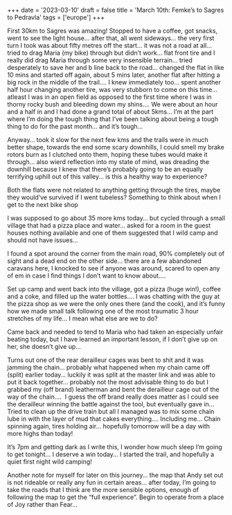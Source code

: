 +++
date = '2023-03-10'
draft = false
title = 'March 10th: Femke’s to Sagres to Pedravla'
tags = ['europe']
+++

First 30km to Sagres was amazing! Stopped to have a coffee, got snacks, went to see the light house… after that, all went sideways… the very first turn I took was about fifty metres off the start… it was not a road at all… tried to drag Maria (my bike) through but didn’t work… flat front tire and I really did drag Maria through some very insensible terrain… tried desperately to save her and b line back to the road… changed the flat in like 10 mins and started off again, about 5 mins later, another flat after hitting a big rock in the middle of the trail…. I knew immediately too… spent another half hour changing another tire, was very stubborn to come on this time… atleast I was in an open field as opposed to the first time where I was in thorny rocky bush and bleeding down my shins…. We were about an hour and a half in and I had done a grand total of about 5kms… I’m at the part where I’m doing the tough thing that I’ve been talking about being a tough thing to do for the past month… and it’s tough…

Anyway… took it slow for the next few kms and the trails were in much better shape, towards the end some scary downhills, I could smell my brake rotors burn as I clutched onto them, hoping these tubes would make it through… also wierd reflection into my state of mind, was dreading the downhill because I knew that there’s probably going to be an equally terrifying uphill out of this valley… is this a healthy way to experience? 

Both the flats were not related to anything getting through the tires, maybe they would’ve survived if I went tubeless? Something to think about when I get to the next bike shop 

I was supposed to go about 35 more kms today… but cycled through a small village that had a pizza place and water… asked for a room in the guest houses nothing available and one of them suggested that I wild camp and should not have issues…

I found a spot around the corner from the main road, 90% completely out of sight and a dead end on the other side… there are a few abandoned caravans here, I knocked to see if anyone was around, scared to open any of em in case I find things I don’t want to know about….

Set up camp and went back into the village, got a pizza (huge win!), coffee and a coke, and filled up the water bottles…. I was chatting with the guy at the pizza shop as we were the only ones there (and the cook), and it’s funny how we made small talk following one of the most traumatic 3 hour stretches of my life… I mean what else are we to do?

Came back and needed to tend to Maria who had taken an especially unfair beating today, but I have learned an important lesson, if I don’t give up on her, she doesn’t give up…

Turns out one of the rear derailleur cages was bent to shit and it was jamming the chain… probably what happened when my chain came off (split) earlier today… luckily it was split at the master link and was able to put it back together… probably not the most advisable thing to do but I grabbed my (off brand) leatherman and bent the derailleur cage out of the way of the chain….  I guess the off brand really does matter as I could see the derailleur winning the battle against the tool, but eventually gave in… Tried to clean up the drive train but all I managed was to mix some chain lube in with the layer of mud that cakes everything…. Including me… Chain spinning again, tires holding air… hopefully tomorrow will be a day with more highs than today! 

It’s 7pm and getting dark as I write this, I wonder how much sleep I’m going to get tonight… I deserve a win today… I started the trail, and hopefully a quiet first night wild camping!

Another note for myself for later on this journey… the map that Andy set out is not rideable or really any fun in certain areas… after today, I’m going to take the roads that I think are the more sensible options, enough of following the map to get the “full experience”. Begin to operate from a place of Joy rather than Fear…